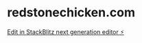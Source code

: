 # redstonechicken.com

[Edit in StackBlitz next generation editor ⚡️](https://stackblitz.com/~/github.com/RedstoneChicken/redstonechicken.com)